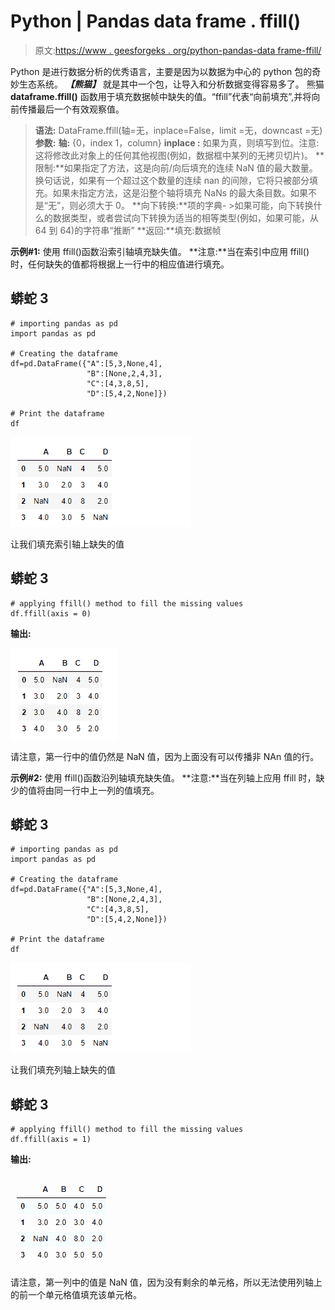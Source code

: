 # Python | Pandas data frame . ffill()

> 原文:[https://www . geesforgeks . org/python-pandas-data frame-ffill/](https://www.geeksforgeeks.org/python-pandas-dataframe-ffill/)

Python 是进行数据分析的优秀语言，主要是因为以数据为中心的 python 包的奇妙生态系统。 ***【熊猫】*** 就是其中一个包，让导入和分析数据变得容易多了。
熊猫 **dataframe.ffill()** 函数用于填充数据帧中缺失的值。“ffill”代表“向前填充”,并将向前传播最后一个有效观察值。

> **语法:** DataFrame.ffill(轴=无，inplace=False，limit =无，downcast =无)
> **参数:**
> **轴:** {0，index 1，column}
> **inplace :** 如果为真，则填写到位。注意:这将修改此对象上的任何其他视图(例如，数据框中某列的无拷贝切片)。
> **限制:**如果指定了方法，这是向前/向后填充的连续 NaN 值的最大数量。换句话说，如果有一个超过这个数量的连续 nan 的间隙，它将只被部分填充。如果未指定方法，这是沿整个轴将填充 NaNs 的最大条目数。如果不是“无”，则必须大于 0。
> **向下转换:**项的字典- >如果可能，向下转换什么的数据类型，或者尝试向下转换为适当的相等类型(例如，如果可能，从 64 到 64)的字符串“推断”
> **返回:**填充:数据帧

**示例#1:** 使用 ffill()函数沿索引轴填充缺失值。
**注意:**当在索引中应用 ffill()时，任何缺失的值都将根据上一行中的相应值进行填充。

## 蟒蛇 3

```
# importing pandas as pd
import pandas as pd

# Creating the dataframe
df=pd.DataFrame({"A":[5,3,None,4],
                 "B":[None,2,4,3],
                 "C":[4,3,8,5],
                 "D":[5,4,2,None]})

# Print the dataframe
df
```

![](img/7f1cda8202a09120c3ac5db5823bc811.png)

让我们填充索引轴上缺失的值

## 蟒蛇 3

```
# applying ffill() method to fill the missing values
df.ffill(axis = 0)
```

**输出:**

![](img/822a42e58f37cd478d0f42c945554d43.png)

请注意，第一行中的值仍然是 NaN 值，因为上面没有可以传播非 NAn 值的行。

**示例#2:** 使用 ffill()函数沿列轴填充缺失值。
**注意:**当在列轴上应用 ffill 时，缺少的值将由同一行中上一列的值填充。

## 蟒蛇 3

```
# importing pandas as pd
import pandas as pd

# Creating the dataframe
df=pd.DataFrame({"A":[5,3,None,4],
                 "B":[None,2,4,3],
                 "C":[4,3,8,5],
                 "D":[5,4,2,None]})

# Print the dataframe
df
```

![](img/7f1cda8202a09120c3ac5db5823bc811.png)

让我们填充列轴上缺失的值

## 蟒蛇 3

```
# applying ffill() method to fill the missing values
df.ffill(axis = 1)
```

**输出:**

![](img/ec9820a5385fcb9f751803290d58dc70.png)

请注意，第一列中的值是 NaN 值，因为没有剩余的单元格，所以无法使用列轴上的前一个单元格值填充该单元格。
